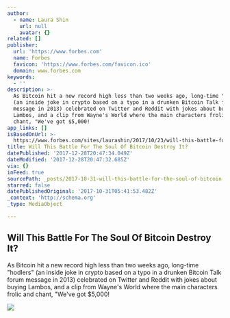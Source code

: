 ```yaml
---
author:
  - name: Laura Shin
    url: null
    avatar: {}
related: []
publisher:
  url: 'https://www.forbes.com'
  name: Forbes
  favicon: 'https://www.forbes.com/favicon.ico'
  domain: www.forbes.com
keywords:
  - ''
description: >-
  As Bitcoin hit a new record high less than two weeks ago, long-time "hodlers"
  (an inside joke in crypto based on a typo in a drunken Bitcoin Talk forum
  message in 2013) celebrated on Twitter and Reddit with jokes about buying
  Lambos, and a clip from Wayne's World where the main characters frolic and
  chant, "We've got $5,000!
app_links: []
isBasedOnUrl: >-
  https://www.forbes.com/sites/laurashin/2017/10/23/will-this-battle-for-the-soul-of-bitcoin-destroy-it/
title: Will This Battle For The Soul Of Bitcoin Destroy It?
datePublished: '2017-12-28T20:47:34.049Z'
dateModified: '2017-12-28T20:47:32.685Z'
via: {}
inFeed: true
sourcePath: _posts/2017-10-31-will-this-battle-for-the-soul-of-bitcoin-destroy-it.md
starred: false
datePublishedOriginal: '2017-10-31T05:41:53.482Z'
_context: 'http://schema.org'
_type: MediaObject

---
```

<article style=""><h1>Will This Battle For The Soul Of Bitcoin Destroy It?</h1><p>As Bitcoin hit a new record high less than two weeks ago, long-time "hodlers" (an inside joke in crypto based on a typo in a drunken Bitcoin Talk forum message in 2013) celebrated on Twitter and Reddit with jokes about buying Lambos, and a clip from Wayne's World where the main characters frolic and chant, "We've got $5,000!</p><img src="https://specials-images.forbesimg.com/imageserve/730712962/960x0.jpg?fit=scale" /></article>